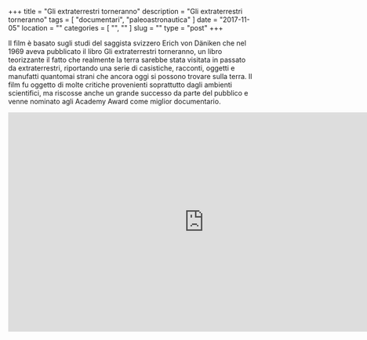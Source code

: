 +++
title = "Gli extraterrestri torneranno"
description = "Gli extraterrestri torneranno"
tags = [ "documentari", "paleoastronautica" ]
date = "2017-11-05"
location = ""
categories = [
  "",
  ""
]
slug = ""
type = "post"
+++

Il film è basato sugli studi del saggista svizzero Erich von Däniken che nel 1969 aveva pubblicato il libro Gli extraterrestri torneranno, un libro teorizzante il fatto che realmente la terra sarebbe stata visitata in passato da extraterrestri, riportando una serie di casistiche, racconti, oggetti e manufatti quantomai strani che ancora oggi si possono trovare sulla terra. Il film fu oggetto di molte critiche provenienti soprattutto dagli ambienti scientifici, ma riscosse anche un grande successo da parte del pubblico e venne nominato agli Academy Award come miglior documentario.

<center><iframe width="798" height="448" src="https://www.youtube.com/embed/aqh1V--8kB8?rel=0" frameborder="0" allowfullscreen></iframe></center>
